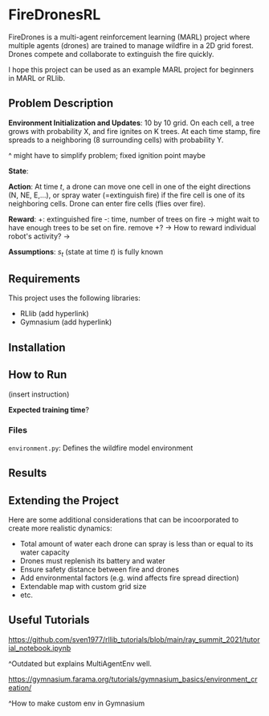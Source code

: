 # FireDronesRL

FireDrones is a multi-agent reinforcement learning (MARL) project where multiple agents (drones) are trained to manage wildfire in a 2D grid forest. Drones compete and collaborate to extinguish the fire quickly.

I hope this project can be used as an example MARL project for beginners in MARL or RLlib.

## Problem Description

**Environment Initialization and Updates**: 10 by 10 grid. On each cell, a tree grows with probability X, and fire ignites on K trees. At each time stamp, fire spreads to a neighboring (8 surrounding cells) with probability Y.

^ might have to simplify problem; fixed ignition point maybe

**State**:

**Action**: At time $t$, a drone can move one cell in one of the eight directions (N, NE, E,...), or spray water (=extinguish fire) if the fire cell is one of its neighboring cells. Drone can enter fire cells (flies over fire).

**Reward**:
+: extinguished fire
-: time, number of trees on fire
-> might wait to have enough trees to be set on fire. remove +?
-> How to reward individual robot's activity?
->

**Assumptions**: $s_t$ (state at time $t$) is fully known

## Requirements

This project uses the following libraries:

-   RLlib (add hyperlink)
-   Gymnasium (add hyperlink)

## Installation

## How to Run

(insert instruction)

**Expected training time**?

### Files

`environment.py`: Defines the wildfire model environment

## Results

## Extending the Project

Here are some additional considerations that can be incoorporated to create more realistic dynamics:

-   Total amount of water each drone can spray is less than or equal to its water capacity
-   Drones must replenish its battery and water
-   Ensure safety distance between fire and drones
-   Add environmental factors (e.g. wind affects fire spread direction)
-   Extendable map with custom grid size
-   etc.

## Useful Tutorials

https://github.com/sven1977/rllib_tutorials/blob/main/ray_summit_2021/tutorial_notebook.ipynb

^Outdated but explains MultiAgentEnv well.

https://gymnasium.farama.org/tutorials/gymnasium_basics/environment_creation/

^How to make custom env in Gymnasium
